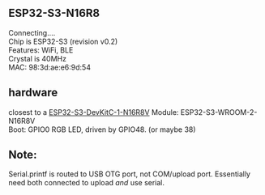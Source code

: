 ## ESP32-S3-N16R8
Connecting....  
Chip is ESP32-S3 (revision v0.2)  
Features: WiFi, BLE  
Crystal is 40MHz  
MAC: 98:3d:ae:e6:9d:54  

## hardware
closest to a [ESP32-S3-DevKitC-1-N16R8V](https://docs.espressif.com/projects/esp-dev-kits/en/latest/esp32s3/esp32-s3-devkitc-1/index.html)
Module: ESP32-S3-WROOM-2-N16R8V  
Boot: GPIO0
RGB LED, driven by GPIO48. (or maybe 38)

## Note:
Serial.printf is routed to USB OTG port, not COM/upload port. Essentially need both connected to upload _and_ use serial.
